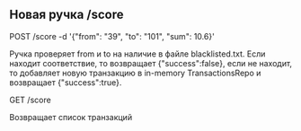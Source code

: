 ## Новая ручка /score

POST /score -d '{"from": "39", "to": "101", "sum": 10.6}' 

Ручка проверяет from и to на наличие в файле blacklisted.txt. 
Если находит соответствие, то возвращает {"success":false}, если не находит, то добавляет новую транзакцию в in-memory TransactionsRepo 
и возвращает {"success":true}.

GET /score

Возвращает список транзакций